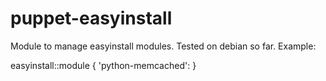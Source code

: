puppet-easyinstall
==================

Module to manage easyinstall modules. Tested on debian so far. Example:

easyinstall::module { 'python-memcached': }
